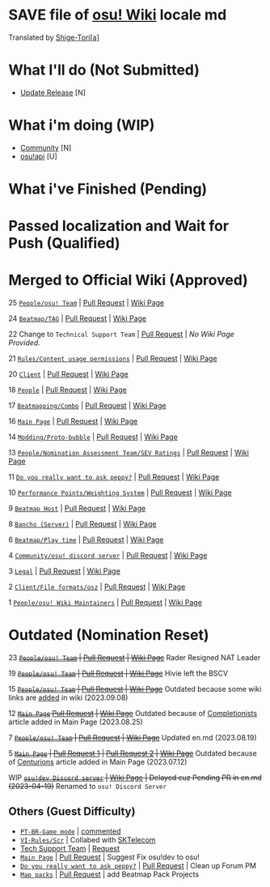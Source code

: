 # SAVE file of [osu! Wiki](https://github.com/ppy/osu-wiki) locale md
Translated by [Shige-Tori[a]](https://osu.ppy.sh/u/4459449)

# What I'll do (Not Submitted)
* [Update Release](/Client/업데이트%20릴리즈.md) [N]

# What i'm doing (WIP)
* [Community](Community/커뮤니티.md) [N]
* [osu!api](/Wiki/옷쓰에이피아이.md) [U]

# What i've Finished (Pending)

# Passed localization and Wait for Push (Qualified)


# Merged to Official Wiki (Approved)

25 [`People/osu! Team`](People/오스%20팀원들.md) | [Pull Request](https://github.com/ppy/osu-wiki/pull/10907) | [Wiki Page](https://osu.ppy.sh/wiki/ko/People/osu!_team)

24 [`Beatmap/TAG`](/Beatmap/태그.md) | [Pull Request](https://github.com/ppy/osu-wiki/pull/10718) | [Wiki Page](https://osu.ppy.sh/wiki/ko/Beatmap/TAG)

22 Change to `Technical Support Team` | [Pull Request](https://github.com/ppy/osu-wiki/pull/10436) | *No Wiki Page Provided.*

21 [`Rules/Content usage permissions`](Rules/컨텐츠%20사용%20권한.md) | [Pull Request](https://github.com/ppy/osu-wiki/pull/10409) | [Wiki Page](https://osu.ppy.sh/wiki/ko/Rules/Content_usage_permissions)

20 [`Client`](Wiki/클라이언트%20목차.md) | [Pull Request](https://github.com/ppy/osu-wiki/pull/10162) | [Wiki Page](https://osu.ppy.sh/wiki/ko/Client)

18 [`People`](Wiki/구성원.md) | [Pull Request](https://github.com/ppy/osu-wiki/pull/10098) | [Wiki Page](https://osu.ppy.sh/wiki/ko/People)

17 [`Beatmapping/Combo`](Beatmapping/콤보.md) | [Pull Request](https://github.com/ppy/osu-wiki/pull/9956) | [Wiki Page](https://osu.ppy.sh/wiki/ko/Beatmapping/Combo)

16 [`Main Page`](Wiki/메인페이지.md) | [Pull Request](https://github.com/ppy/osu-wiki/pull/10013) | [Wiki Page](https://osu.ppy.sh/wiki/ko/Main_Page)

14 [`Modding/Proto-bubble`](Modding/프로토버블.md) | [Pull Request](https://github.com/ppy/osu-wiki/pull/9867) | [Wiki Page](https://osu.ppy.sh/wiki/ko/Modding/Proto-bubble)

13 [`People/Nomination Assessment Team/SEV Ratings`](People/NAT/SEV.md) | [Pull Request](https://github.com/ppy/osu-wiki/pull/9721) | [Wiki Page](https://osu.ppy.sh/wiki/ko/People/Nomination_Assessment_Team/SEV_rating)

11 [`Do you really want to ask peppy?`](Wiki/두유리얼리원투에스크페피.md) | [Pull Request](https://github.com/ppy/osu-wiki/pull/9720) | [Wiki Page](https://osu.ppy.sh/wiki/ko/Do_you_really_want_to_ask_peppy)

10 [`Performance Points/Weighting System`](Performance_points/가중치%20시스템.md) | [Pull Request](https://github.com/ppy/osu-wiki/pull/9525) | [Wiki Page](https://osu.ppy.sh/wiki/ko/Performance_points/Weighting_system)

9 [`Beatmap Host`](Beatmap/비트맵%20호스트.md) | [Pull Request](https://github.com/ppy/osu-wiki/pull/9447) | [Wiki Page](https://osu.ppy.sh/wiki/ko/Beatmap/Beatmap_host)

8 [`Bancho (Server)`](Wiki/반쵸%20(서버).md) | [Pull Request](https://github.com/ppy/osu-wiki/pull/9323) | [Wiki Page](https://osu.ppy.sh/wiki/ko/Bancho_(server))

6 [`Beatmap/Play time`](Beatmap/플탐.md) | [Pull Request](https://github.com/ppy/osu-wiki/pull/9328) | [Wiki Page](https://osu.ppy.sh/wiki/ko/Beatmap/Play_time)

4 [`Community/osu! discord server`](Community/osu!%20디코%20서버.md) | [Pull Request](https://github.com/ppy/osu-wiki/pull/9174) | [Wiki Page](https://osu.ppy.sh/wiki/ko/Community/osu!_Discord_server)

3 [`Legal`](Wiki/법률.md) | [Pull Request](https://github.com/ppy/osu-wiki/pull/9173) | [Wiki Page](https://osu.ppy.sh/legal/ko)

2 [`Client/File formats/osz`](Client/File%20Format/osz%20(확장자).md) | [Pull Request](https://github.com/ppy/osu-wiki/pull/9152) | [Wiki Page](https://osu.ppy.sh/wiki/ko/Client/File_formats/Osz_(file_format))

1 [`People/osu! Wiki Maintainers`](People/위키%20관리자.md) | [Pull Request](https://github.com/ppy/osu-wiki/pull/9150) | [Wiki Page](https://osu.ppy.sh/wiki/ko/People/osu!_wiki_maintainers)

# Outdated (Nomination Reset)

23 ~~[`People/osu! Team`](People/오스%20팀원들.md) | [Pull Request](https://github.com/ppy/osu-wiki/pull/10603) | [Wiki Page](https://osu.ppy.sh/wiki/ko/People/osu!_team)~~ Rader Resigned NAT Leader

19 ~~[`People/osu! Team`](People/오스%20팀원들.md) | [Pull Request](https://github.com/ppy/osu-wiki/pull/10049) | [Wiki Page](https://osu.ppy.sh/wiki/ko/People/osu!_team)~~ Hivie left the BSCV

15 ~~[`People/osu! Team`](People/오스%20팀원들.md) | [Pull Request](https://github.com/ppy/osu-wiki/pull/9958) | [Wiki Page](https://osu.ppy.sh/wiki/ko/People/osu!_team)~~ Outdated because some wiki links are [added](https://github.com/ppy/osu-wiki/pull/10018/files) in wiki (2023.09.08)

12 ~~[`Main Page`](Wiki/메인페이지.md) [Pull Request](https://github.com/ppy/osu-wiki/pull/9869) | [Wiki Page](https://osu.ppy.sh/wiki/ko/Main_Page)~~ Outdated because of [Completionists](https://github.com/ppy/osu-wiki/pull/9972) article added in Main Page (2023.08.25)

7 ~~[`People/osu! Team`](People/오스%20팀원들.md) | [Pull Request](https://github.com/ppy/osu-wiki/pull/9297) | [Wiki Page](https://osu.ppy.sh/wiki/ko/People/osu!_team)~~ Updated en.md (2023.08.19)

5 ~~[`Main Page`](Wiki/메인페이지.md) | [Pull Request 1](https://github.com/ppy/osu-wiki/pull/9225) | [Pull Request 2](https://github.com/ppy/osu-wiki/pull/9296) | [Wiki Page](https://osu.ppy.sh/wiki/ko/Main_Page)~~ Outdated because of [Centurions](https://github.com/ppy/osu-wiki/pull/9653) article added in Main Page (2023.07.12)

WIP ~~[`osu!dev Discord server`](Community/osu!%20개발%20디코섭.md) | [Wiki Page](https://osu.ppy.sh/wiki/ko/Community/osu!dev_Discord_server) | Delayed cuz Pending PR in en.md (2023-04-19)~~ Renamed to `osu! Discord Server`

## Others (Guest Difficulty)
* [`PT-BR-Game mode`](https://github.com/ppy/osu-wiki/pull/11376) | [commented](https://github.com/ppy/osu-wiki/pull/11376#pullrequestreview-2062079086)
* [`VI-Rules/Scr`](https://github.com/ppy/osu-wiki/pull/11405) | Collabed with [SKTelecom](https://osu.ppy.sh/u/9648341)
* [Tech Support Team](https://github.com/ppy/osu-wiki/pull/10425) | [Request](https://github.com/ppy/osu-wiki/pull/10425#issuecomment-1807387715)
* [`Main Page`](https://github.com/ppy/osu-wiki/pull/9196/commits/a2ed572e4c468589168085837a2486d8a6442336) | [Pull Request](https://github.com/ppy/osu-wiki/pull/9196) | Suggest Fix osu!dev to osu!
* [`Do you really want to ask peppy?`](https://github.com/ppy/osu-wiki/pull/9650/commits/a58b8d820cdc30b89ea9c94331df24e523ce7f95) | [Pull Request](https://github.com/ppy/osu-wiki/pull/9650) | Clean up Forum PM 
* [`Map packs`](https://github.com/ppy/osu-wiki/pull/9678/commits/65a4593d2772de42d16041a13a89b622cefa67e4) | [Pull Request](https://github.com/ppy/osu-wiki/pull/9678) | add Beatmap Pack Projects
